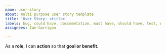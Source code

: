 ```yaml
---
name: user-story
about: multi purpose user story template
title: 'User Story: <title>'
labels: bug, could have, documentation, must have, should have, test, wont have
assignees: Ian-Garrigan

---
```


As a **role**, I can **action** so that **goal or benefit**.
